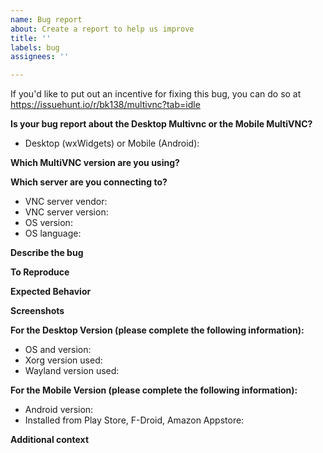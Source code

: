 ```yaml
---
name: Bug report
about: Create a report to help us improve
title: ''
labels: bug
assignees: ''

---
```


If you'd like to put out an incentive for fixing this bug, you can do so at https://issuehunt.io/r/bk138/multivnc?tab=idle

**Is your bug report about the Desktop Multivnc or the Mobile MultiVNC?**
 - Desktop (wxWidgets) or Mobile (Android):

**Which MultiVNC version are you using?**
<!-- Can be found via 'About'. -->

**Which server are you connecting to?**
 - VNC server vendor:
 - VNC server version:
 - OS version:
 - OS language:

**Describe the bug**
<!-- A clear and concise description of what the bug is. -->

**To Reproduce**
<!-- Steps to reproduce the behavior:
1. Go to '...'
2. Click on '....'
3. Scroll down to '....'
4. See error
-->

**Expected Behavior**
<!-- A clear and concise description of what you expected to happen. -->

**Screenshots**
<!-- If applicable, add screenshots to help explain your problem. -->

**For the Desktop Version (please complete the following information):**
 - OS and version:
 - Xorg version used:
 - Wayland version used:

**For the Mobile Version (please complete the following information):**
 - Android version:
 - Installed from Play Store, F-Droid, Amazon Appstore:

**Additional context**
<!-- Add any other context about the problem here. -->
